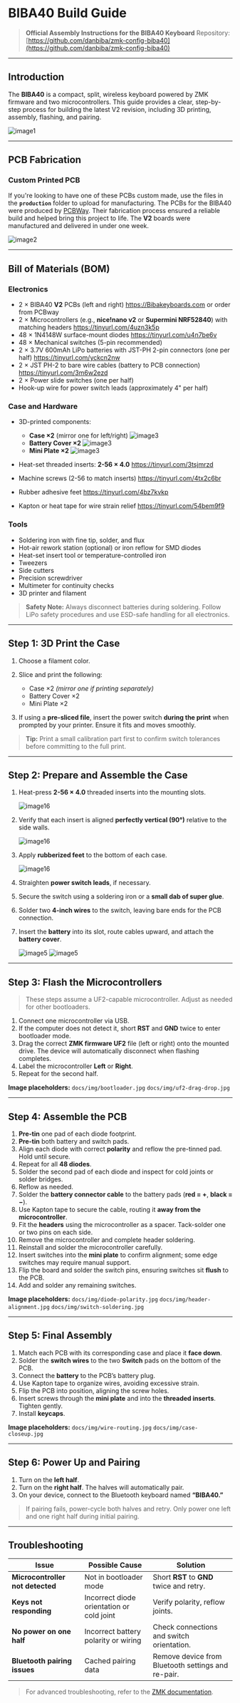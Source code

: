 # BIBA40 Build Guide

> **Official Assembly Instructions for the BIBA40 Keyboard**
> Repository: [https://github.com/danbiba/zmk-config-biba40](https://github.com/danbiba/zmk-config-biba40)

---

## Introduction

The **BIBA40** is a compact, split, wireless keyboard powered by ZMK firmware and two microcontrollers. This guide provides a clear, step-by-step process for building the latest V2 revision, including 3D printing, assembly, flashing, and pairing.

![image1](images/Glamour_Shot.jpg)

---

## PCB Fabrication

### Custom Printed PCB

If you're looking to have one of these PCBs custom made, use the files in the **`production`** folder to upload for manufacturing. The PCBs for the BIBA40 were produced by [PCBWay](https://www.pcbway.com/). Their fabrication process ensured a reliable build and helped bring this project to life. The **V2** boards were manufactured and delivered in under one week.

![image2](images/PXL_20250418_230730889.jpg)

---

## Bill of Materials (BOM)

### Electronics

* 2 × BIBA40 **V2** PCBs (left and right) https://Bibakeyboards.com or order from PCBway
* 2 × Microcontrollers (e.g., **nice!nano v2** or **Supermini NRF52840**) with matching headers https://tinyurl.com/4uzn3k5p
* 48 × 1N4148W surface-mount diodes https://tinyurl.com/u4n7be6v
* 48 × Mechanical switches (5-pin recommended)
* 2 × 3.7V 600mAh LiPo batteries with JST-PH 2-pin connectors (one per half) https://tinyurl.com/yckcn2nw
* 2 × JST PH-2 to bare wire cables (battery to PCB connection) https://tinyurl.com/3m6w2ezd
* 2 × Power slide switches (one per half)
* Hook-up wire for power switch leads (approximately 4" per half)

### Case and Hardware

* 3D-printed components:

  * **Case ×2** (mirror one for left/right)
    ![image3](images/Biba40_Case_v2.png)   
  * **Battery Cover ×2**
    ![image3](images/Biba40_Battery_Cover_v2.png)
  * **Mini Plate ×2**
    ![image3](images/Biba40_Alignment_Plate_v2.png)
* Heat-set threaded inserts: **2-56 × 4.0** https://tinyurl.com/3tsjmrzd
* Machine screws (2-56 to match inserts) https://tinyurl.com/4tx2c6br
* Rubber adhesive feet https://tinyurl.com/4bz7kvkp
* Kapton or heat tape for wire strain relief https://tinyurl.com/54bem9f9

### Tools

* Soldering iron with fine tip, solder, and flux
* Hot-air rework station (optional) or iron reflow for SMD diodes
* Heat-set insert tool or temperature-controlled iron
* Tweezers
* Side cutters
* Precision screwdriver
* Multimeter for continuity checks
* 3D printer and filament

> **Safety Note:** Always disconnect batteries during soldering. Follow LiPo safety procedures and use ESD-safe handling for all electronics.

---

## Step 1: 3D Print the Case

1. Choose a filament color.
2. Slice and print the following:

   * Case ×2 *(mirror one if printing separately)*
   * Battery Cover ×2
   * Mini Plate ×2
3. If using a **pre-sliced file**, insert the power switch **during the print** when prompted by your printer. Ensure it fits and moves smoothly.

> **Tip:** Print a small calibration part first to confirm switch tolerances before committing to the full print.


---

## Step 2: Prepare and Assemble the Case

1. Heat-press **2-56 × 4.0** threaded inserts into the mounting slots.
   
   ![image16](images/Threaded_insert_line_up.jpg)
   
3. Verify that each insert is aligned **perfectly vertical (90°)** relative to the side walls.

   ![image16](images/Threaded_insert_installed.jpg)
   
5. Apply **rubberized feet** to the bottom of each case.

   ![image16](images/Rubber_feet_all.jpg)

7. Straighten **power switch leads**, if necessary.
8. Secure the switch using a soldering iron or a **small dab of super glue**.
9. Solder two **4-inch wires** to the switch, leaving bare ends for the PCB connection.
10. Insert the **battery** into its slot, route cables upward, and attach the **battery cover**.
    
    ![image5](images/PXL_20251008_170046314.jpg)
    ![image5](images/PXL_20251008_170105912.jpg)

---

## Step 3: Flash the Microcontrollers

> These steps assume a UF2-capable microcontroller. Adjust as needed for other bootloaders.

1. Connect one microcontroller via USB.
2. If the computer does not detect it, short **RST** and **GND** twice to enter bootloader mode.
3. Drag the correct **ZMK firmware UF2** file (left or right) onto the mounted drive. The device will automatically disconnect when flashing completes.
4. Label the microcontroller **Left** or **Right**.
5. Repeat for the second half.

**Image placeholders:**
`docs/img/bootloader.jpg`
`docs/img/uf2-drag-drop.jpg`

---

## Step 4: Assemble the PCB

1. **Pre-tin** one pad of each diode footprint.
2. **Pre-tin** both battery and switch pads.
3. Align each diode with correct **polarity** and reflow the pre-tinned pad. Hold until secure.
4. Repeat for all **48 diodes**.
5. Solder the second pad of each diode and inspect for cold joints or solder bridges.
6. Reflow as needed.
7. Solder the **battery connector cable** to the battery pads (**red = +**, **black = −**).
8. Use Kapton tape to secure the cable, routing it **away from the microcontroller**.
9. Fit the **headers** using the microcontroller as a spacer. Tack-solder one or two pins on each side.
10. Remove the microcontroller and complete header soldering.
11. Reinstall and solder the microcontroller carefully.
12. Insert switches into the **mini plate** to confirm alignment; some edge switches may require manual support.
13. Flip the board and solder the switch pins, ensuring switches sit **flush** to the PCB.
14. Add and solder any remaining switches.

**Image placeholders:**
`docs/img/diode-polarity.jpg`
`docs/img/header-alignment.jpg`
`docs/img/switch-soldering.jpg`

---

## Step 5: Final Assembly

1. Match each PCB with its corresponding case and place it **face down**.
2. Solder the **switch wires** to the two **Switch** pads on the bottom of the PCB.
3. Connect the **battery** to the PCB’s battery plug.
4. Use Kapton tape to organize wires, avoiding excessive strain.
5. Flip the PCB into position, aligning the screw holes.
6. Insert screws through the **mini plate** and into the **threaded inserts**. Tighten gently.
7. Install **keycaps**.

**Image placeholders:**
`docs/img/wire-routing.jpg`
`docs/img/case-closeup.jpg`

---

## Step 6: Power Up and Pairing

1. Turn on the **left half**.
2. Turn on the **right half**. The halves will automatically pair.
3. On your device, connect to the Bluetooth keyboard named **“BIBA40.”**

> If pairing fails, power-cycle both halves and retry. Only power one left and one right half during initial pairing.

---

## Troubleshooting

| Issue                            | Possible Cause                            | Solution                                           |
| -------------------------------- | ----------------------------------------- | -------------------------------------------------- |
| **Microcontroller not detected** | Not in bootloader mode                    | Short **RST** to **GND** twice and retry.          |
| **Keys not responding**          | Incorrect diode orientation or cold joint | Verify polarity, reflow joints.                    |
| **No power on one half**         | Incorrect battery polarity or wiring      | Check connections and switch orientation.          |
| **Bluetooth pairing issues**     | Cached pairing data                       | Remove device from Bluetooth settings and re-pair. |

> For advanced troubleshooting, refer to the [ZMK documentation](https://zmk.dev/docs/).
